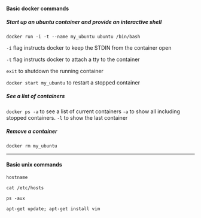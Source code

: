 #### Basic docker commands

##### Start up an ubuntu container and provide an interactive shell

`docker run -i -t --name my_ubuntu ubuntu /bin/bash`

`-i` flag instructs docker to keep the STDIN from the container open

`-t` flag instructs docker to attach a tty to the container

`exit` to shutdown the running container

`docker start my_ubuntu` to restart a stopped container 

##### See a list of containers 
`docker ps -a` to see a list of current containers `-a` to show all including stopped containers. `-l` to show the last container

##### Remove a container
`docker rm my_ubuntu`


---
#### Basic unix commands

`hostname`

`cat /etc/hosts`

`ps -aux`

`apt-get update; apt-get install vim`
